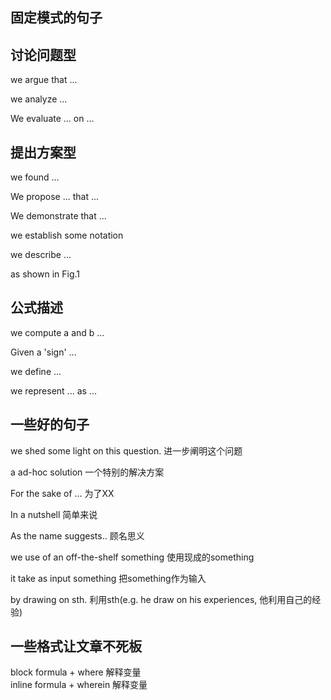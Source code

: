 ## 固定模式的句子

## 讨论问题型
we argue that ...

we analyze ...

We evaluate ... on ...

## 提出方案型
we found ...

We propose ... that ...

We demonstrate that ...

we establish some notation

we describe ...

as shown in Fig.1

## 公式描述

we compute a and b ...

Given a 'sign' ...

we define ...

we represent ... as ... 


## 一些好的句子

we shed some light on this question.  进一步阐明这个问题

a ad-hoc solution 一个特别的解决方案

For the sake of ... 为了XX

In a nutshell 简单来说

As the name suggests.. 顾名思义

we use of an off-the-shelf something 使用现成的something

it take as input something 把something作为输入

by drawing on sth. 利用sth(e.g. he draw on his experiences, 他利用自己的经验)

## 一些格式让文章不死板
block formula + where 解释变量 <br />
inline formula + wherein 解释变量
